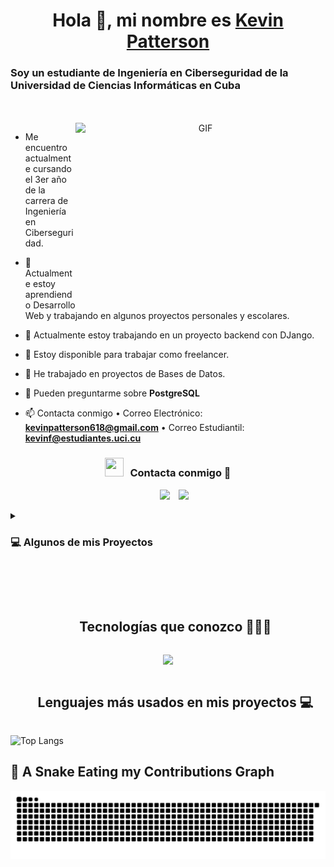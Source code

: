 <h1 align="center">Hola 👋, mi nombre es <a href="https://100rabhcsmc.github.io/Me.io/" target="blank">
Kevin Patterson</a></h1>
<h3 align="">Soy un estudiante de Ingeniería en Ciberseguridad de la Universidad de Ciencias Informáticas en Cuba </h3></br></br>

<a target="_blank" align="center">
  <img align="right" top="500" height="300" width="400" alt="GIF" src="https://media.giphy.com/media/SWoSkN6DxTszqIKEqv/giphy.gif">
</a>

- Me encuentro actualmente cursando el 3er año de la carrera de Ingeniería en Ciberseguridad.

- 🔭 Actualmente estoy aprendiendo Desarrollo Web y trabajando en algunos proyectos personales y escolares.

- 🌱 Actualmente estoy trabajando en un proyecto backend con DJango.

- 🤝  Estoy disponible para trabajar como freelancer.

- 📝 He trabajado en proyectos de Bases de Datos.

- 💬 Pueden preguntarme sobre **PostgreSQL**

- 📫 Contacta conmigo
• Correo Electrónico: **kevinpatterson618@gmail.com**
• Correo Estudiantil: **kevinf@estudiantes.uci.cu**

<!-- - 📄 Aquí te dejo mi CV <a href="#" >
<br/>-->

<h3 align="center" > <img src="https://media.giphy.com/media/iY8CRBdQXODJSCERIr/giphy.gif" width="30" height="30" style="margin-right: 10px;">Contacta conmigo 🤝 </h3>

<p align="center">

 <div align="center"  class="icons-social" style="margin-left: 10px;">
        <a style="margin-left: 10px;" target="_blank" href="https://github.com/KevPatterson">
		<img src="https://img.icons8.com/doodle/40/000000/github--v1.png"></a>
        <a style="margin-left: 10px;" target="_blank" href="https://www.instagram.com/keyp03">
			<img src="https://img.icons8.com/doodle/40/000000/instagram-new--v2.png"></a>
      </div>

</p>


<!--- stats & Trophy (start) -->
 
<details><summary><h3>💻 Algunos de mis Proyectos</h3></summary>

----
	
<div>
  <p align="center">
	  <!-- Proyecto Web Frontend: Gestión de Recetas de Cocina -->
            <a href="https://github.com/KevPatterson/Proyecto-Web-Frontend-Gesti-n-de-Recetas-de-Comida">
                <img src="https://github-readme-stats.vercel.app/api/pin/?username=KevPatterson&repo=Proyecto-Web-Frontend-Gesti-n-de-Recetas-de-Comida&theme=tokyonight&border_radius=10" alt="Proyecto Frontend de Gestión de Recetas de Comida" />
            </a>
	  <!-- Proyecto: Base de Datos -->
<a href="https://github.com/KevPatterson/Proyecto-Base-de-Datos">
    <img src="https://github-readme-stats.vercel.app/api/pin/?username=KevPatterson&repo=Proyecto-Base-de-Datos&theme=tokyonight" alt="Proyecto Base de Datos" />
</a>

<!-- Proyecto: Compendio de Proyectos de AC -->
<a href="https://github.com/KevPatterson/Compendido-de-Proyectos-de-AC">
    <img src="https://github-readme-stats.vercel.app/api/pin/?username=KevPatterson&repo=Compendido-de-Proyectos-de-AC&theme=tokyonight" alt="Compendio de Proyectos de Arquitectura de Computadoras" />
</a>

<a href="https://github.com/KevPatterson/Compendido-de-Proyectos-de-C-.git">
    <img src="https://github-readme-stats.vercel.app/api/pin/?username=KevPatterson&repo=Compendido-de-Proyectos-de-C-&theme=tokyonight" alt="Compendio de Proyectos de C++" />
</a>

<!-- Ejemplos -->
  <!---<a href="#">
      		<img src="https://github-readme-stats.vercel.app/api/pin/?username=7oSkaaa&repo=Ahmed-Hossam&theme=tokyonight" alt="GitHub Stats" />
    	</a>
    	 <a href="#">
      		<img src="https://github-readme-stats.vercel.app/api/pin/?username=7oSkaaa&repo=Strees_Testing&theme=tokyonight" alt="GitHub Stats" />
    	</a>
    	</a> -->
  </p>
</div>
</details> 
	
</br></br>
	

<!--- stats (end) -->   
<!--- stats (end) -->


<!--h1 without bottom border-->
<div id="user-content-toc">
  <ul align="center">
    <summary><h2 style="display: inline-block">Tecnologías que conozco 👨🏻‍💻</h2></summary>
  </ul>
</div>
<!--tech stack icons-->
<p align="center">
  <a href="https://skillicons.dev">
    <img src="https://skillicons.dev/icons?i=bootstrap,css,cpp,django,py,postgres,github,html,js,jquery,kali,react,angular,vscode&perline=14" />
  </a>
</p>
<!--Lenguajes Mas Usados en mis Proyectos-->
<div id="user-content-toc">
  <ul align="center">
    <summary><h2 style="display: inline-block">Lenguajes más usados en mis proyectos 💻</h2></summary>
  </ul>
</div>

![Top Langs](https://github-readme-stats.vercel.app/api/top-langs/?username=KevPatterson&layout=compact&theme=tokyonight)


## 🐍 A Snake Eating my Contributions Graph
	
<p align = "center">
	<img src = "https://github.com/7oSkaaa/7oSkaaa/blob/output/github-contribution-grid-snake.svg?" alt = "Snake Game"/>
</p>
